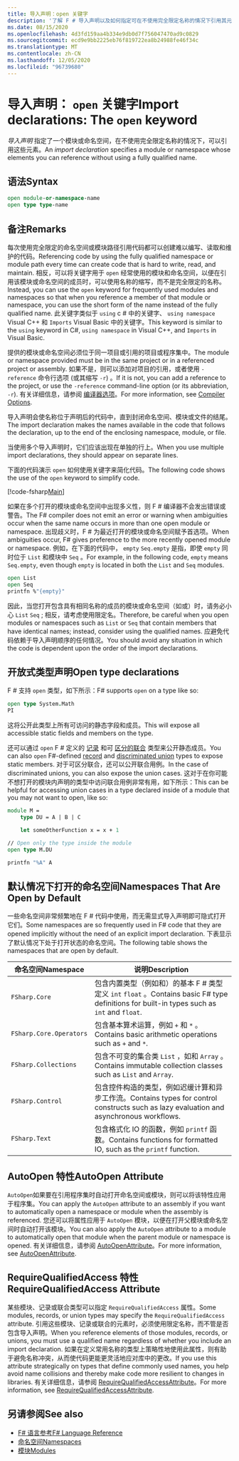 ```yaml
---
title: 导入声明：open 关键字
description: '了解 F # 导入声明以及如何指定可在不使用完全限定名称的情况下引用其元素的模块或命名空间。'
ms.date: 08/15/2020
ms.openlocfilehash: 4d3fd159aa4b334e9db0d7f756047470ad9c0829
ms.sourcegitcommit: ecd9e9bb2225eb76f819722ea8b24988fe46f34c
ms.translationtype: MT
ms.contentlocale: zh-CN
ms.lasthandoff: 12/05/2020
ms.locfileid: "96739680"
---
```

# <a name="import-declarations-the-open-keyword"></a><span data-ttu-id="72066-103">导入声明： `open` 关键字</span><span class="sxs-lookup"><span data-stu-id="72066-103">Import declarations: The `open` keyword</span></span>

<span data-ttu-id="72066-104">*导入声明* 指定了一个模块或命名空间，在不使用完全限定名称的情况下，可以引用这些元素。</span><span class="sxs-lookup"><span data-stu-id="72066-104">An *import declaration* specifies a module or namespace whose elements you can reference without using a fully qualified name.</span></span>

## <a name="syntax"></a><span data-ttu-id="72066-105">语法</span><span class="sxs-lookup"><span data-stu-id="72066-105">Syntax</span></span>

```fsharp
open module-or-namespace-name
open type type-name
```

## <a name="remarks"></a><span data-ttu-id="72066-106">备注</span><span class="sxs-lookup"><span data-stu-id="72066-106">Remarks</span></span>

<span data-ttu-id="72066-107">每次使用完全限定的命名空间或模块路径引用代码都可以创建难以编写、读取和维护的代码。</span><span class="sxs-lookup"><span data-stu-id="72066-107">Referencing code by using the fully qualified namespace or module path every time can create code that is hard to write, read, and maintain.</span></span> <span data-ttu-id="72066-108">相反，可以将关键字用于 `open` 经常使用的模块和命名空间，以便在引用该模块或命名空间的成员时，可以使用名称的缩写，而不是完全限定的名称。</span><span class="sxs-lookup"><span data-stu-id="72066-108">Instead, you can use the `open` keyword for frequently used modules and namespaces so that when you reference a member of that module or namespace, you can use the short form of the name instead of the fully qualified name.</span></span> <span data-ttu-id="72066-109">此关键字类似于 `using` c # 中的关键字、 `using namespace` Visual C++ 和 `Imports` Visual Basic 中的关键字。</span><span class="sxs-lookup"><span data-stu-id="72066-109">This keyword is similar to the `using` keyword in C#, `using namespace` in Visual C++, and `Imports` in Visual Basic.</span></span>

<span data-ttu-id="72066-110">提供的模块或命名空间必须位于同一项目或引用的项目或程序集中。</span><span class="sxs-lookup"><span data-stu-id="72066-110">The module or namespace provided must be in the same project or in a referenced project or assembly.</span></span> <span data-ttu-id="72066-111">如果不是，则可以添加对项目的引用，或者使用 `-reference` 命令行选项 (或其缩写 `-r`) 。</span><span class="sxs-lookup"><span data-stu-id="72066-111">If it is not, you can add a reference to the project, or use the `-reference` command-line option (or its abbreviation, `-r`).</span></span> <span data-ttu-id="72066-112">有关详细信息，请参阅 [编译器选项](compiler-options.md)。</span><span class="sxs-lookup"><span data-stu-id="72066-112">For more information, see [Compiler Options](compiler-options.md).</span></span>

<span data-ttu-id="72066-113">导入声明会使名称位于声明后的代码中，直到封闭命名空间、模块或文件的结尾。</span><span class="sxs-lookup"><span data-stu-id="72066-113">The import declaration makes the names available in the code that follows the declaration, up to the end of the enclosing namespace, module, or file.</span></span>

<span data-ttu-id="72066-114">当使用多个导入声明时，它们应该出现在单独的行上。</span><span class="sxs-lookup"><span data-stu-id="72066-114">When you use multiple import declarations, they should appear on separate lines.</span></span>

<span data-ttu-id="72066-115">下面的代码演示 `open` 如何使用关键字来简化代码。</span><span class="sxs-lookup"><span data-stu-id="72066-115">The following code shows the use of the `open` keyword to simplify code.</span></span>

[!code-fsharp[Main](~/samples/snippets/fsharp/lang-ref-2/snippet6801.fs)]

<span data-ttu-id="72066-116">如果在多个打开的模块或命名空间中出现多义性，则 F # 编译器不会发出错误或警告。</span><span class="sxs-lookup"><span data-stu-id="72066-116">The F# compiler does not emit an error or warning when ambiguities occur when the same name occurs in more than one open module or namespace.</span></span> <span data-ttu-id="72066-117">出现歧义时，F # 为最近打开的模块或命名空间赋予首选项。</span><span class="sxs-lookup"><span data-stu-id="72066-117">When ambiguities occur, F# gives preference to the more recently opened module or namespace.</span></span> <span data-ttu-id="72066-118">例如，在下面的代码中， `empty` `Seq.empty` 是指，即使 `empty` 同时位于 `List` 和模块中 `Seq` 。</span><span class="sxs-lookup"><span data-stu-id="72066-118">For example, in the following code, `empty` means `Seq.empty`, even though `empty` is located in both the `List` and `Seq` modules.</span></span>

```fsharp
open List
open Seq
printfn %"{empty}"
```

<span data-ttu-id="72066-119">因此，当您打开包含具有相同名称的成员的模块或命名空间（如或）时，请务必小心 `List` `Seq` ; 相反，请考虑使用限定名。</span><span class="sxs-lookup"><span data-stu-id="72066-119">Therefore, be careful when you open modules or namespaces such as `List` or `Seq` that contain members that have identical names; instead, consider using the qualified names.</span></span> <span data-ttu-id="72066-120">应避免代码依赖于导入声明顺序的任何情况。</span><span class="sxs-lookup"><span data-stu-id="72066-120">You should avoid any situation in which the code is dependent upon the order of the import declarations.</span></span>

## <a name="open-type-declarations"></a><span data-ttu-id="72066-121">开放式类型声明</span><span class="sxs-lookup"><span data-stu-id="72066-121">Open type declarations</span></span>

<span data-ttu-id="72066-122">F # 支持 `open` 类型，如下所示：</span><span class="sxs-lookup"><span data-stu-id="72066-122">F# supports `open` on a type like so:</span></span>

```fsharp
open type System.Math
PI
```

<span data-ttu-id="72066-123">这将公开此类型上所有可访问的静态字段和成员。</span><span class="sxs-lookup"><span data-stu-id="72066-123">This will expose all accessible static fields and members on the type.</span></span>

<span data-ttu-id="72066-124">还可以通过 `open` F # 定义的 [记录](records.md) 和可 [区分的联合](discriminated-unions.md) 类型来公开静态成员。</span><span class="sxs-lookup"><span data-stu-id="72066-124">You can also `open` F#-defined [record](records.md) and [discriminated union](discriminated-unions.md) types to expose static members.</span></span> <span data-ttu-id="72066-125">对于可区分联合，还可以公开联合用例。</span><span class="sxs-lookup"><span data-stu-id="72066-125">In the case of discriminated unions, you can also expose the union cases.</span></span> <span data-ttu-id="72066-126">这对于在你可能不想打开的模块内声明的类型中访问联合用例非常有用，如下所示：</span><span class="sxs-lookup"><span data-stu-id="72066-126">This can be helpful for accessing union cases in a type declared inside of a module that you may not want to open, like so:</span></span>

```fsharp
module M =
    type DU = A | B | C

    let someOtherFunction x = x + 1

// Open only the type inside the module
open type M.DU

printfn "%A" A
```

## <a name="namespaces-that-are-open-by-default"></a><span data-ttu-id="72066-127">默认情况下打开的命名空间</span><span class="sxs-lookup"><span data-stu-id="72066-127">Namespaces That Are Open by Default</span></span>

<span data-ttu-id="72066-128">一些命名空间非常频繁地在 F # 代码中使用，而无需显式导入声明即可隐式打开它们。</span><span class="sxs-lookup"><span data-stu-id="72066-128">Some namespaces are so frequently used in F# code that they are opened implicitly without the need of an explicit import declaration.</span></span> <span data-ttu-id="72066-129">下表显示了默认情况下处于打开状态的命名空间。</span><span class="sxs-lookup"><span data-stu-id="72066-129">The following table shows the namespaces that are open by default.</span></span>

|<span data-ttu-id="72066-130">命名空间</span><span class="sxs-lookup"><span data-stu-id="72066-130">Namespace</span></span>|<span data-ttu-id="72066-131">说明</span><span class="sxs-lookup"><span data-stu-id="72066-131">Description</span></span>|
|---------|-----------|
|`FSharp.Core`|<span data-ttu-id="72066-132">包含内置类型（例如和）的基本 F # 类型定义 `int` `float` 。</span><span class="sxs-lookup"><span data-stu-id="72066-132">Contains basic F# type definitions for built-in types such as `int` and `float`.</span></span>|
|`FSharp.Core.Operators`|<span data-ttu-id="72066-133">包含基本算术运算，例如 `+` 和 `*` 。</span><span class="sxs-lookup"><span data-stu-id="72066-133">Contains basic arithmetic operations such as `+` and `*`.</span></span>|
|`FSharp.Collections`|<span data-ttu-id="72066-134">包含不可变的集合类 `List` ，如和 `Array` 。</span><span class="sxs-lookup"><span data-stu-id="72066-134">Contains immutable collection classes such as `List` and `Array`.</span></span>|
|`FSharp.Control`|<span data-ttu-id="72066-135">包含控件构造的类型，例如迟缓计算和异步工作流。</span><span class="sxs-lookup"><span data-stu-id="72066-135">Contains types for control constructs such as lazy evaluation and asynchronous workflows.</span></span>|
|`FSharp.Text`|<span data-ttu-id="72066-136">包含格式化 IO 的函数，例如 `printf` 函数。</span><span class="sxs-lookup"><span data-stu-id="72066-136">Contains functions for formatted IO, such as the `printf` function.</span></span>|

## <a name="autoopen-attribute"></a><span data-ttu-id="72066-137">AutoOpen 特性</span><span class="sxs-lookup"><span data-stu-id="72066-137">AutoOpen Attribute</span></span>

<span data-ttu-id="72066-138">`AutoOpen`如果要在引用程序集时自动打开命名空间或模块，则可以将该特性应用于程序集。</span><span class="sxs-lookup"><span data-stu-id="72066-138">You can apply the `AutoOpen` attribute to an assembly if you want to automatically open a namespace or module when the assembly is referenced.</span></span> <span data-ttu-id="72066-139">您还可以将属性应用于 `AutoOpen` 模块，以便在打开父模块或命名空间时自动打开该模块。</span><span class="sxs-lookup"><span data-stu-id="72066-139">You can also apply the `AutoOpen` attribute to a module to automatically open that module when the parent module or namespace is opened.</span></span> <span data-ttu-id="72066-140">有关详细信息，请参阅 [AutoOpenAttribute](https://fsharp.github.io/fsharp-core-docs/reference/fsharp-core-autoopenattribute.html)。</span><span class="sxs-lookup"><span data-stu-id="72066-140">For more information, see [AutoOpenAttribute](https://fsharp.github.io/fsharp-core-docs/reference/fsharp-core-autoopenattribute.html).</span></span>

## <a name="requirequalifiedaccess-attribute"></a><span data-ttu-id="72066-141">RequireQualifiedAccess 特性</span><span class="sxs-lookup"><span data-stu-id="72066-141">RequireQualifiedAccess Attribute</span></span>

<span data-ttu-id="72066-142">某些模块、记录或联合类型可以指定 `RequireQualifiedAccess` 属性。</span><span class="sxs-lookup"><span data-stu-id="72066-142">Some modules, records, or union types may specify the `RequireQualifiedAccess` attribute.</span></span> <span data-ttu-id="72066-143">引用这些模块、记录或联合的元素时，必须使用限定名称，而不管是否包含导入声明。</span><span class="sxs-lookup"><span data-stu-id="72066-143">When you reference elements of those modules, records, or unions, you must use a qualified name regardless of whether you include an import declaration.</span></span> <span data-ttu-id="72066-144">如果在定义常用名称的类型上策略性地使用此属性，则有助于避免名称冲突，从而使代码更能更灵活地应对库中的更改。</span><span class="sxs-lookup"><span data-stu-id="72066-144">If you use this attribute strategically on types that define commonly used names, you help avoid name collisions and thereby make code more resilient to changes in libraries.</span></span> <span data-ttu-id="72066-145">有关详细信息，请参阅 [RequireQualifiedAccessAttribute](https://fsharp.github.io/fsharp-core-docs/reference/fsharp-core-requirequalifiedaccessattribute.html)。</span><span class="sxs-lookup"><span data-stu-id="72066-145">For more information, see [RequireQualifiedAccessAttribute](https://fsharp.github.io/fsharp-core-docs/reference/fsharp-core-requirequalifiedaccessattribute.html).</span></span>

## <a name="see-also"></a><span data-ttu-id="72066-146">另请参阅</span><span class="sxs-lookup"><span data-stu-id="72066-146">See also</span></span>

- [<span data-ttu-id="72066-147">F# 语言参考</span><span class="sxs-lookup"><span data-stu-id="72066-147">F# Language Reference</span></span>](index.md)
- [<span data-ttu-id="72066-148">命名空间</span><span class="sxs-lookup"><span data-stu-id="72066-148">Namespaces</span></span>](namespaces.md)
- [<span data-ttu-id="72066-149">模块</span><span class="sxs-lookup"><span data-stu-id="72066-149">Modules</span></span>](modules.md)
